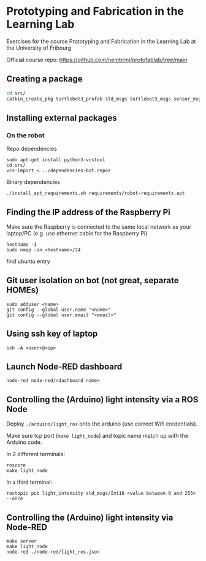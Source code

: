 # Prototyping and Fabrication in the Learning Lab

Exercises for the course Prototyping and Fabrication in the Learning Lab at the University of Fribourg

Official course repo: https://github.com/nembrinj/protofablab/tree/main

## Creating a package

```bash
cd src/
catkin_create_pkg turtlebot3_profab std_msgs turtlebot3_msgs sensor_msgs geometry_msgs rospy
```

## Installing external packages

### On the robot

Repo dependencies
```shell
sudo apt-get install python3-vcstool
cd src/
vcs-import < ../dependencies-bot.repos
```
Binary dependencies
```shell
./install_apt_requirements.sh requirements/robot-requirements.apt
```

## Finding the IP address of the Raspberry Pi

Make sure the Raspberry is connected to the same local network as 
your laptop/PC (e.g. use ethernet cable for the Raspberry Pi)

```shell
hostname -I
sudo nmap -sn <hostname>/24
```
find ubuntu entry

## Git user isolation on bot (not great, separate HOMEs)

```shell
sudo adduser <name>
git config --global user.name "<name>"
git config --global user.email "<email>"
```

## Using ssh key of laptop

```shell
ssh -A <user>@<ip>
```

## Launch Node-RED dashboard

```shell
node-red node-red/<dashboard name>
```

## Controlling the (Arduino) light intensity via a ROS Node

Deploy `./arduino/light_ros` onto the arduino (use correct Wifi credentials). 

Make sure tcp port (`make light_node`) and topic name match up with the Arduino code. 

In 2 different terminals:

```shell
roscore
make light_node
```

In a third terminal:

```shell
rostopic pub light_intensity std_msgs/Int16 <value between 0 and 255> --once
```

## Controlling the (Arduino) light intensity via Node-RED

```shell
make server
make light_node
node-red ./node-red/light_ros.json
```

